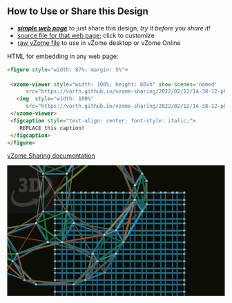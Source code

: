 
## How to Use or Share this Design

 - [***simple web page***](<https://vorth.github.io/vzome-sharing/2022/02/12/14-38-12-phi-grid-demo/>) to just share this design; *try it before you share it!*
 - [source file for that web page](<https://github.com/vorth/vzome-sharing/edit/main/2022/02/12/14-38-12-phi-grid-demo/index.md>); click to customize
 - [raw vZome file](<https://raw.githubusercontent.com/vorth/vzome-sharing/main/2022/02/12/14-38-12-phi-grid-demo/phi-grid-demo.vZome>) to use in vZome desktop or vZome Online
 
 HTML for embedding in any web page:
 ```html
<figure style="width: 87%; margin: 5%">
  
  <vzome-viewer style="width: 100%; height: 60vh" show-scenes='named'
       src="https://vorth.github.io/vzome-sharing/2022/02/12/14-38-12-phi-grid-demo/phi-grid-demo.vZome" >
    <img  style="width: 100%"
       src="https://vorth.github.io/vzome-sharing/2022/02/12/14-38-12-phi-grid-demo/phi-grid-demo.png" >
  </vzome-viewer>
  <figcaption style="text-align: center; font-style: italic;">
     REPLACE this caption!
  </figcaption>
</figure>

 ```

[vZome Sharing documentation](https://vzome.github.io/vzome/sharing.html#how-it-works)

![Image](<phi-grid-demo.png>)

